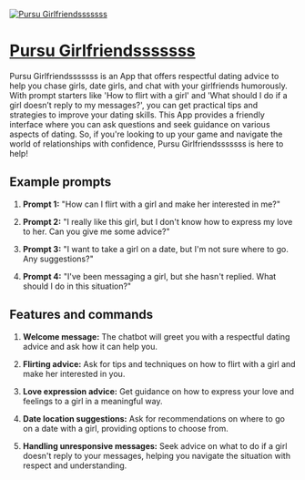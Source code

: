 [![Pursu Girlfriendsssssss](https://files.oaiusercontent.com/file-WCH6ZjnIzP2J4oKEHBQEItjc?se=2123-10-18T06%3A42%3A21Z&sp=r&sv=2021-08-06&sr=b&rscc=max-age%3D31536000%2C%20immutable&rscd=attachment%3B%20filename%3D3d7c3658-bb37-47f7-978e-dc98001ab492.png&sig=dlpDZjPhA6IRDuJNSqKrKssSQHjI4xhLeDpatpZnElc%3D)](https://chat.openai.com/g/g-Bm5xNf4n3-pursu-girlfriendsssssss)

# [Pursu Girlfriendsssssss](https://chat.openai.com/g/g-Bm5xNf4n3-pursu-girlfriendsssssss)

Pursu Girlfriendsssssss is an App that offers respectful dating advice to help you chase girls, date girls, and chat with your girlfriends humorously. With prompt starters like 'How to flirt with a girl' and 'What should I do if a girl doesn’t reply to my messages?', you can get practical tips and strategies to improve your dating skills. This App provides a friendly interface where you can ask questions and seek guidance on various aspects of dating. So, if you're looking to up your game and navigate the world of relationships with confidence, Pursu Girlfriendsssssss is here to help!

## Example prompts

1. **Prompt 1:** "How can I flirt with a girl and make her interested in me?"

2. **Prompt 2:** "I really like this girl, but I don't know how to express my love to her. Can you give me some advice?"

3. **Prompt 3:** "I want to take a girl on a date, but I'm not sure where to go. Any suggestions?"

4. **Prompt 4:** "I've been messaging a girl, but she hasn't replied. What should I do in this situation?"

## Features and commands

1. **Welcome message:** The chatbot will greet you with a respectful dating advice and ask how it can help you.

2. **Flirting advice:** Ask for tips and techniques on how to flirt with a girl and make her interested in you.

3. **Love expression advice:** Get guidance on how to express your love and feelings to a girl in a meaningful way.

4. **Date location suggestions:** Ask for recommendations on where to go on a date with a girl, providing options to choose from.

5. **Handling unresponsive messages:** Seek advice on what to do if a girl doesn't reply to your messages, helping you navigate the situation with respect and understanding.